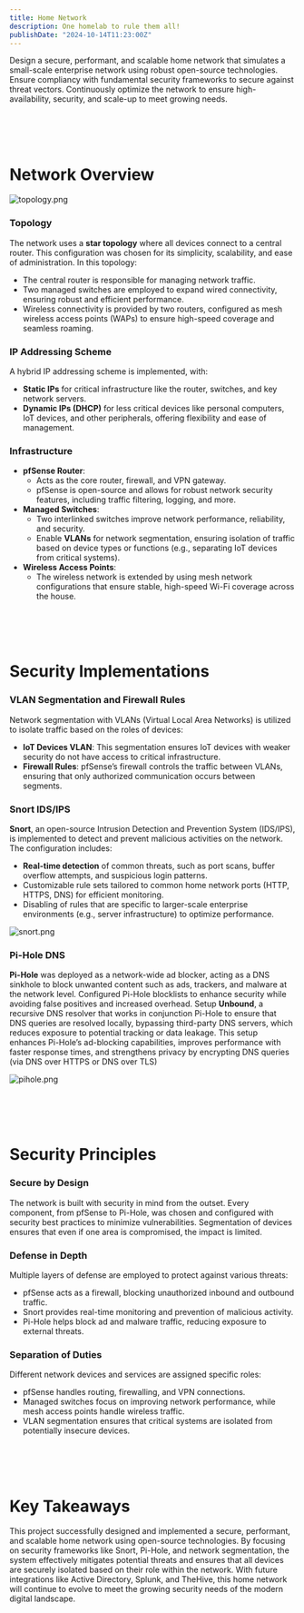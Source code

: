 ```yaml
---
title: Home Network
description: One homelab to rule them all!
publishDate: "2024-10-14T11:23:00Z"
---
```


Design a secure, performant, and scalable home network that simulates a small-scale enterprise network using robust open-source technologies. Ensure compliancy with fundamental security frameworks to secure against threat vectors. Continuously optimize the network to ensure high-availability, security, and scale-up to meet growing needs. <br><br><br><br><br>

# Network Overview

![topology.png](/src/content/note/home%20network/topology.png)

### Topology

The network uses a **star topology** where all devices connect to a central router. This configuration was chosen for its simplicity, scalability, and ease of administration. In this topology:

- The central router is responsible for managing network traffic.
- Two managed switches are employed to expand wired connectivity, ensuring robust and efficient performance.
- Wireless connectivity is provided by two routers, configured as mesh wireless access points (WAPs) to ensure high-speed coverage and seamless roaming.

### IP Addressing Scheme

A hybrid IP addressing scheme is implemented, with:

- **Static IPs** for critical infrastructure like the router, switches, and key network servers.
- **Dynamic IPs (DHCP)** for less critical devices like personal computers, IoT devices, and other peripherals, offering flexibility and ease of management.

### Infrastructure

- **pfSense Router**:
    - Acts as the core router, firewall, and VPN gateway.
    - pfSense is open-source and allows for robust network security features, including traffic filtering, logging, and more.
- **Managed Switches**:
    - Two interlinked switches improve network performance, reliability, and security.
    - Enable **VLANs** for network segmentation, ensuring isolation of traffic based on device types or functions (e.g., separating IoT devices from critical systems).
- **Wireless Access Points**:
    - The wireless network is extended by using mesh network configurations that ensure stable, high-speed Wi-Fi coverage across the house. <br><br><br><br><br>

# Security Implementations

### **VLAN Segmentation and Firewall Rules**

Network segmentation with VLANs (Virtual Local Area Networks) is utilized to isolate traffic based on the roles of devices:

- **IoT Devices VLAN**: This segmentation ensures IoT devices with weaker security do not have access to critical infrastructure.
- **Firewall Rules**: pfSense’s firewall controls the traffic between VLANs, ensuring that only authorized communication occurs between segments.


### Snort IDS/IPS

**Snort**, an open-source Intrusion Detection and Prevention System (IDS/IPS), is implemented to detect and prevent malicious activities on the network. The configuration includes:

- **Real-time detection** of common threats, such as port scans, buffer overflow attempts, and suspicious login patterns.
- Customizable rule sets tailored to common home network ports (HTTP, HTTPS, DNS) for efficient monitoring.
- Disabling of rules that are specific to larger-scale enterprise environments (e.g., server infrastructure) to optimize performance.

![snort.png](/src/content/note/home%20network/snort.png)

### Pi-Hole DNS

**Pi-Hole** was deployed as a network-wide ad blocker, acting as a DNS sinkhole to block unwanted content such as ads, trackers, and malware at the network level. Configured Pi-Hole blocklists to enhance security while avoiding false positives and increased overhead. Setup **Unbound**, a recursive DNS resolver that works in conjunction Pi-Hole to ensure that DNS queries are resolved locally, bypassing third-party DNS servers, which reduces exposure to potential tracking or data leakage. This setup enhances Pi-Hole’s ad-blocking capabilities, improves performance with faster response times, and strengthens privacy by encrypting DNS queries (via DNS over HTTPS or DNS over TLS)

![pihole.png](/src/content/note/home%20network/pihole.png) <br><br><br><br><br>

# Security Principles

### **Secure by Design**

The network is built with security in mind from the outset. Every component, from pfSense to Pi-Hole, was chosen and configured with security best practices to minimize vulnerabilities. Segmentation of devices ensures that even if one area is compromised, the impact is limited.

### **Defense in Depth**

Multiple layers of defense are employed to protect against various threats:

- pfSense acts as a firewall, blocking unauthorized inbound and outbound traffic.
- Snort provides real-time monitoring and prevention of malicious activity.
- Pi-Hole helps block ad and malware traffic, reducing exposure to external threats.

### **Separation of Duties**

Different network devices and services are assigned specific roles:

- pfSense handles routing, firewalling, and VPN connections.
- Managed switches focus on improving network performance, while mesh access points handle wireless traffic.
- VLAN segmentation ensures that critical systems are isolated from potentially insecure devices. <br><br><br><br><br>

# Key Takeaways

This project successfully designed and implemented a secure, performant, and scalable home network using open-source technologies. By focusing on security frameworks like Snort, Pi-Hole, and network segmentation, the system effectively mitigates potential threats and ensures that all devices are securely isolated based on their role within the network. With future integrations like Active Directory, Splunk, and TheHive, this home network will continue to evolve to meet the growing security needs of the modern digital landscape.